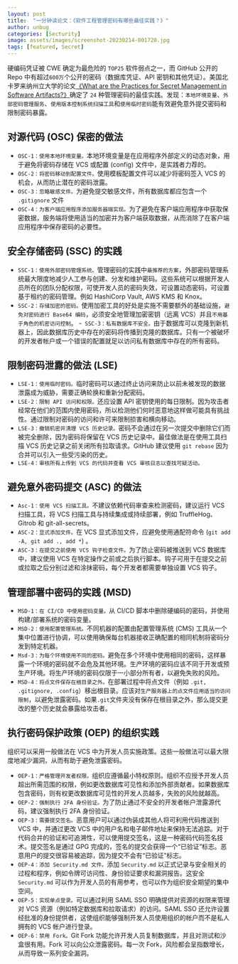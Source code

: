 ```yaml
---
layout: post
title:  "一分钟读论文：《软件工程管理密码有哪些最佳实践？》"
author: unbug
categories: [Secturity]
image: assets/images/screenshot-20230214-001720.jpg
tags: [featured, Secret]
---
```

硬编码凭证被 CWE 确定为最危险的 `TOP25` 软件弱点之一，而 GitHub 公开的 Repo 中有超过`600万`个公开的密码（数据库凭证、API 密钥和其他凭证）。美国北卡罗来纳州立大学的论文[《What are the Practices for Secret Management in Software Artifacts?》][paper1-url]确定了 `24` 种管理密码的最佳实践。发现：`本地环境变量`、`外部密码管理服务`、`使用版本控制系统扫描工具`和`使用临时密码`能有效避免意外提交密码和限制密码暴露。

## 对源代码 (OSC) 保密的做法
- `OSC-1：使用本地环境变量。`本地环境变量是在应用程序外部定义的动态对象，用于避免将密码存储在 VCS 或配置 (config) 文件中，是实践者力荐的。
- `OSC-2：将密码移动到配置文件。`使用模板配置文件可以减少将密码签入 VCS 的机会，从而防止潜在的密码泄露。
- `OSC-3：忽略敏感文件。`为避免提交敏感文件，所有数据库都应包含一个 `.gitignore` 文件
- `OSC-4：为客户端应用程序添加服务器端实现。`为了避免在客户端应用程序中获取保密数据，服务端将使用适当的加密并为客户端获取数据，从而消除了在客户端应用程序中保存密码的必要性。

## 安全存储密码 (SSC) 的实践
- `SSC-1：使用外部密码管理系统。`管理密码的实践中`最推荐的方案`，外部密码管理系统最大限度地减少人工参与创建、分发和维护密码。这些系统可以根据开发人员所在的团队分配权限，可使开发人员的密码失效，可设置动态密码，可设置基于租约的密码管理。例如 HashiCorp Vault, AWS KMS 和 Knox。
- `SSC-2：存储加密的密码。`使用加密工具的好处是实施不需要额外的基础设施，`避免对密码进行 Base64 编码`，必须安全地管理加密密钥（远离 VCS）并且`不用基于角色的机密访问控制`。
-` SSC-3：私有数据库不安全。`由于数据库可以克隆到新机器上，因此数据库历史中存在的密码将传播到克隆的数据库。只有一个被破坏的开发者帐户或一个错误的配置就足以访问私有数据库中存在的所有密码。

## 限制密码泄露的做法 (LSE)
- `LSE-1：使用临时密码。`临时密码可以通过终止访问来防止以前未被发现的数据泄露成为威胁，需要正确轮换和重新分配密码。
- `LSE-2：限制 API 访问和权限。`还应设置 API 密钥使用的每日限制。因为攻击者经常在他们的范围内使用密码，所以检测他们何时恶意地这样做可能具有挑战性。通过限制对密码的访问和许可来限制损害和横向移动。
- `LSE-3：撤销机密并清理 VCS 历史记录。`密码不会通过在另一次提交中删除它们而被完全删除，因为密码将保留在 VCS 历史记录中。最佳做法是在使用工具扫描 VCS 历史记录之前关闭所有拉取请求。GitHub 建议使用 `git rebase` 因为合并可以引入一些受污染的历史。
- `LSE-4：审核所有上传到 VCS 的代码并查看 VCS 审核日志以查找可疑活动。`

## 避免意外密码提交 (ASC) 的做法
- `Asc-1：使用 VCS 扫描工具。`不建议依赖代码审查来检测密码，建议运行 VCS 扫描工具，将 VCS 扫描工具与持续集成或持续部署，例如 TruffleHog、Gitrob 和 git-all-secrets。
- `ASC-2：显式添加文件。`在 VCS 显式添加文件，应避免使用通配符命令 (`git add -A, git add ., add *`) 。
- `ASC-3：在提交之前使用 VCS 钩子检查文件。`为了防止密码被推送到 VCS 数据库中，建议使用 VCS 在特定操作之前或之后执行脚本。钩子可用于在提交之前或拉取之后分别过滤和涂抹密码，每个开发者都需要单独设置 VCS 钩子。

## 管理部署中密码的实践 (MSD)
- `MSD-1：在 CI/CD 中使用密码变量。`从 CI/CD 脚本中删除硬编码的密码，并使用构建/部署系统的密码变量。
- `MSD-2：使用配置管理系统。`不同机器的配置由配置管理系统 (CMS) 工具从一个集中位置进行协调，可以使用确保每台机器接收正确配置的相同机制将密码分发到特定机器。
- `Msd-3：为每个环境使用不同的密码。`避免在多个环境中使用相同的密码，这样暴露一个环境的密码就不会危及其他环境。生产环境的密码应该不同于开发或预生产环境。将生产环境的密码仅限于一小部分所有者，以避免失败的风险。
- `MSD-4：将点文件保存在根目录之外。`在部署过程中将点文件（例如 `.git, .gitignore, .config`）移出根目录。应该对`生产服务器上的点文件应用适当的访问限制`，以避免泄露密码。如果`.git`文件夹没有保存在根目录之外，那么提交更改的整个历史就会暴露给攻击者。

## 执行密码保护政策 (OEP) 的组织实践
组织可以采用一般做法在 VCS 中为开发人员实施政策。这些一般做法可以最大限度地减少漏洞，从而有助于避免泄露密码。
- `OEP-1：严格管理开发者权限。`组织应遵循最小特权原则。组织不应授予开发人员超出所需范围的权限，例如更改数据库可见性和添加外部贡献者。如果数据库包含密码，则有权更改数据库可见性的开发人员越多，失败的风险就越高。
- `OEP-2：强制执行 2FA 身份验证。`为了防止通过不安全的开发者帐户泄露源代码，建议强制执行 2FA 身份验证。
- `OEP-3：需要提交签名。`恶意用户可以通过伪装成其他人将可利用代码推送到 VCS 中，并通过更改 VCS 中的用户名和电子邮件地址来保持无法追踪。对于代码合并的验证和可追溯性，可以使用提交签名，这是一种密码代码签名技术。提交签名是通过 GPG 完成的，签名的提交会获得一个“已验证”标志。恶意用户的提交很容易被追踪，因为提交不会有“已验证”标志。
- `OEP-4：添加 Security.md 文件。`添加 `Security.md` 以正式记录与安全相关的过程和程序，例如令牌可访问性、身份验证要求和漏洞报告。这安全 `Security.md` 可以作为开发人员的有用参考，也可以作为组织安全期望的集中空间。
- `OEP-5：实现单点登录。`可以通过利用 SAML SSO 明确提供对资源的权限来管理对 VCS 资源（例如特定数据库和拉取请求）的访问。SAML SSO 还允许设置经批准的身份提供者，这使组织能够强制开发人员使用组织的帐户而不是私人拥有的 VCS 帐户进行登录。
- `OEP-6：禁用 Fork。`Git Fork 功能允许开发人员复制数据库，并且对测试和沙盒很有用。Fork 可以向公众泄露密码。每一次 Fork，风险都会呈指数增长，从而导致一系列安全漏洞。


[paper1-url]: https://arxiv.org/pdf/2208.11280.pdf